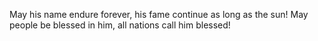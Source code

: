 May his name endure forever, his fame continue as long as the sun! May people be blessed in him, all nations call him blessed!
